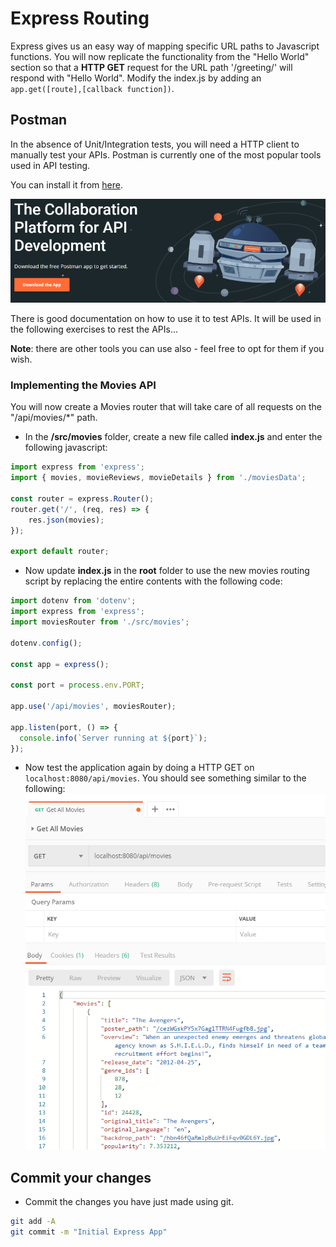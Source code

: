 # Express Routing

Express gives us an easy way of mapping specific URL paths to Javascript functions. You will now replicate the functionality from the "Hello World" section so that a **HTTP GET** request for the URL path  '/greeting/' will respond with "Hello World". Modify the index.js by adding an ``app.get([route],[callback function])``.

## Postman

In the absence of Unit/Integration tests, you will need a HTTP client to manually test your APIs. Postman is currently one of the most popular tools used in API testing. 

You can install it from  [here](https://www.postman.com/).

![Postman](.\img\postman.png)

There is good documentation on how to use it to test APIs. It will be used in the following exercises to rest the APIs...

**Note**: there are other tools you can use also - feel free to opt for them if you wish.


### Implementing the Movies API

You will now create a Movies router that will take care of all requests on the "/api/movies/*" path. 

- In the **/src/movies** folder, create a new file called **index.js** and enter the following javascript:

~~~javascript
import express from 'express';
import { movies, movieReviews, movieDetails } from './moviesData';

const router = express.Router(); 
router.get('/', (req, res) => {
    res.json(movies);
});

export default router;
~~~


- Now update **index.js** in the **root** folder to use the new movies routing script by replacing the entire contents with the following code:

~~~javascript
import dotenv from 'dotenv';
import express from 'express';
import moviesRouter from './src/movies';

dotenv.config();

const app = express();

const port = process.env.PORT;

app.use('/api/movies', moviesRouter);

app.listen(port, () => {
  console.info(`Server running at ${port}`);
});
~~~

- Now test the application again by doing a HTTP GET on ``localhost:8080/api/movies``. You should see something similar to the following:  
  ![Get contact details](.\img\movies.png)

## Commit your changes

- Commit the changes you have just made using git.

~~~bash
git add -A
git commit -m "Initial Express App"
~~~

